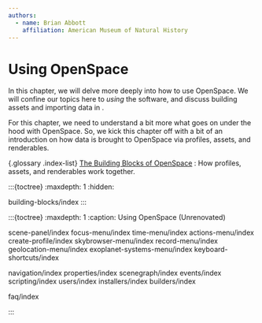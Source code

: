 ```yaml
---
authors:
  - name: Brian Abbott
    affiliation: American Museum of Natural History
---
```



# Using OpenSpace

In this chapter, we will delve more deeply into how to use OpenSpace. We will confine our topics here to _using_ the software, and discuss building assets and importing data in [](/creating-data-assets/index).

For this chapter, we need to understand a bit more what goes on under the hood with OpenSpace. So, we kick this chapter off with a bit of an introduction on how data is brought to OpenSpace via profiles, assets, and renderables.



{.glossary .index-list}
[The Building Blocks of OpenSpace](/using-openspace/building-blocks/index)
: How profiles, assets, and renderables work together.




:::{toctree}
:maxdepth: 1
:hidden:

building-blocks/index
:::




:::{toctree}
:maxdepth: 1
:caption: Using OpenSpace (Unrenovated)

scene-panel/index
focus-menu/index
time-menu/index
actions-menu/index
create-profile/index
skybrowser-menu/index
record-menu/index
geolocation-menu/index
exoplanet-systems-menu/index
keyboard-shortcuts/index


navigation/index
properties/index
scenegraph/index
events/index
scripting/index
users/index
installers/index
builders/index



faq/index

:::
